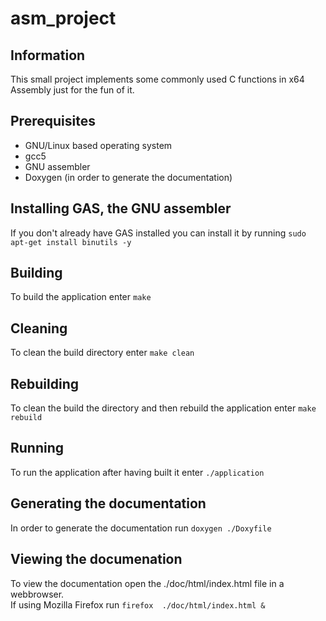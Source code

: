# asm_project

## Information
This small project implements some commonly used C functions in x64 Assembly just for the fun of it.  

## Prerequisites
- GNU/Linux based operating system  
- gcc5  
- GNU assembler  
- Doxygen (in order to generate the documentation)  

## Installing GAS, the GNU assembler
If you don't already have GAS installed you can install it by running `sudo apt-get install binutils -y`  

## Building
To build the application enter `make`  

## Cleaning
To clean the build directory enter `make clean`  

## Rebuilding
To clean the build the directory and then rebuild the application enter `make rebuild`  

## Running
To run the application after having built it enter `./application`  

## Generating the documentation
In order to generate the documentation run `doxygen ./Doxyfile`  

## Viewing the documenation
To view the documentation open the ./doc/html/index.html file in a webbrowser.  
If using Mozilla Firefox run `firefox  ./doc/html/index.html &`  
